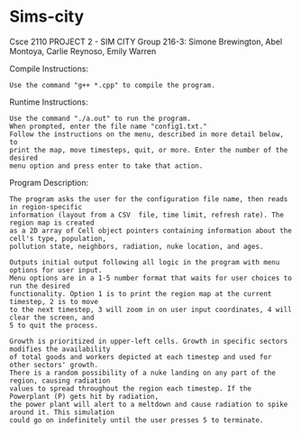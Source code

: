 # Sims-city
Csce 2110 PROJECT 2 - SIM CITY
Group 216-3: Simone Brewington, Abel Montoya, Carlie Reynoso, Emily Warren

Compile Instructions:

	Use the command "g++ *.cpp" to compile the program.

Runtime Instructions:

	Use the command "./a.out" to run the program.
	When prompted, enter the file name "config1.txt."
	Follow the instructions on the menu, described in more detail below, to
	print the map, move timesteps, quit, or more. Enter the number of the desired
	menu option and press enter to take that action.

Program Description:

	The program asks the user for the configuration file name, then reads in region-specific 
	information (layout from a CSV 	file, time limit, refresh rate). The region map is created 
	as a 2D array of Cell object pointers containing information about the cell's type, population, 
	pollution state, neighbors, radiation, nuke location, and ages.

	Outputs initial output following all logic in the program with menu options for user input. 
	Menu options are in a 1-5 number format that waits for user choices to run the desired 
	functionality. Option 1 is to print the region map at the current timestep, 2 is to move 
	to the next timestep, 3 will zoom in on user input coordinates, 4 will clear the screen, and 	
	5 to quit the process.

	Growth is prioritized in upper-left cells. Growth in specific sectors modifies the availability 
	of total goods and workers depicted at each timestep and used for other sectors' growth. 
	There is a random possibility of a nuke landing on any part of the region, causing radiation 
	values to spread throughout the region each timestep. If the Powerplant (P) gets hit by radiation, 
	the power plant will alert to a meltdown and cause radiation to spike around it. This simulation 
	could go on indefinitely until the user presses 5 to terminate.

